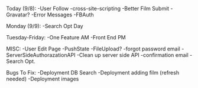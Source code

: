 Today (9/8):
  -User Follow
  -cross-site-scripting
  -Better Film Submit
  -Gravatar?
  -Error Messages
  -FBAuth

Monday (9/9): 
  -Search Opt Day

Tuesday-Friday:
  -One Feature AM
  -Front End PM

MISC:
  -User Edit Page
  -PushState
  -FileUpload?
  -forgot password email
  -ServerSideAuthorazationAPI
  -Clean up server side API
  -confirmation email
  -Search Opt.

Bugs To Fix:
  -Deployment DB Search
  -Deployment adding film (refresh needed)
  -Deployment images

